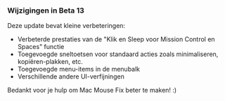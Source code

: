 ### Wijzigingen in Beta 13

Deze update bevat kleine verbeteringen:

- Verbeterde prestaties van de "Klik en Sleep voor Mission Control en Spaces" functie
- Toegevoegde sneltoetsen voor standaard acties zoals minimaliseren, kopiëren-plakken, etc.
- Toegevoegde menu-items in de menubalk
- Verschillende andere UI-verfijningen

Bedankt voor je hulp om Mac Mouse Fix beter te maken! :)